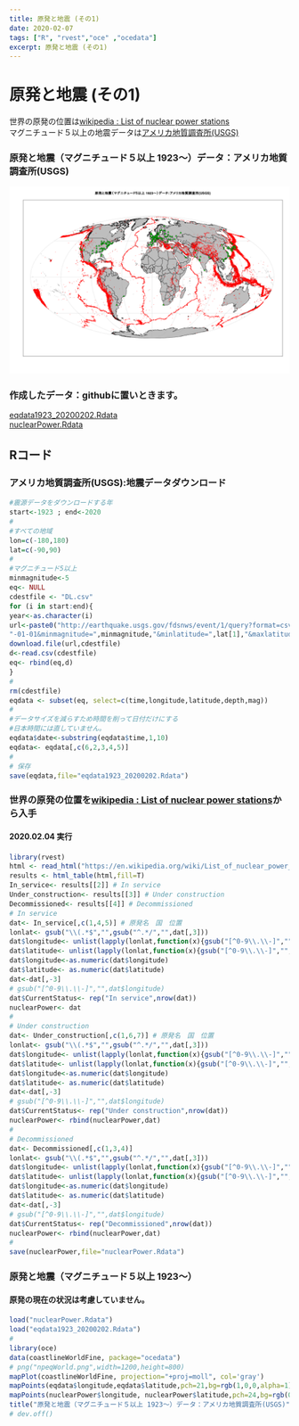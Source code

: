 ```yaml
---
title: 原発と地震 (その1)
date: 2020-02-07
tags: ["R", "rvest","oce" ,"ocedata"]
excerpt: 原発と地震 (その1)
---
```


# 原発と地震 (その1)  

世界の原発の位置は[wikipedia : List of nuclear power stations](https://en.wikipedia.org/wiki/List_of_nuclear_power_stations)   
マグニチュード５以上の地震データは[アメリカ地質調査所(USGS)](https://www.usgs.gov/)  

### 原発と地震（マグニチュード５以上 1923〜）データ：アメリカ地質調査所(USGS)

![npeqWorld](images/npeqWorld.png)

### 作成したデータ：githubに置いときます。

[eqdata1923_20200202.Rdata](https://github.com/statrstart/statrstart.github.com/raw/master/source/data/eqdata1923_20200202.Rdata)  
[nuclearPower.Rdata](https://github.com/statrstart/statrstart.github.com/raw/master/source/data/nuclearPower.Rdata)  


## Rコード

### アメリカ地質調査所(USGS):地震データダウンロード

```R
#震源データをダウンロードする年
start<-1923 ; end<-2020
#
#すべての地域
lon=c(-180,180)
lat=c(-90,90)
#
#マグニチュード5以上
minmagnitude<-5
eq<- NULL
cdestfile <- "DL.csv"
for (i in start:end){
year<-as.character(i)
url<-paste0("http://earthquake.usgs.gov/fdsnws/event/1/query?format=csv&starttime=",as.numeric(year),"-01-01&endtime=",as.numeric(year)+1,
"-01-01&minmagnitude=",minmagnitude,"&minlatitude=",lat[1],"&maxlatitude=",lat[2],"&minlongitude=",lon[1],"&maxlongitude=",lon[2],"&eventtype=earthquake")
download.file(url,cdestfile)
d<-read.csv(cdestfile)
eq<- rbind(eq,d)
}
#
rm(cdestfile)
eqdata <- subset(eq, select=c(time,longitude,latitude,depth,mag))
#
#データサイズを減らすため時間を削って日付だけにする
#日本時間には直していません。
eqdata$date<-substring(eqdata$time,1,10)
eqdata<- eqdata[,c(6,2,3,4,5)]
#
# 保存
save(eqdata,file="eqdata1923_20200202.Rdata")
```

### 世界の原発の位置を[wikipedia : List of nuclear power stations](https://en.wikipedia.org/wiki/List_of_nuclear_power_stations)から入手
#### 2020.02.04 実行

```R
library(rvest)
html <- read_html("https://en.wikipedia.org/wiki/List_of_nuclear_power_stations")
results <- html_table(html,fill=T)
In_service<- results[[2]] # In service
Under_construction<- results[[3]] # Under construction
Decommissioned<- results[[4]] # Decommissioned
# In service
dat<- In_service[,c(1,4,5)] # 原発名　国　位置
lonlat<- gsub("\\(.*$","",gsub("^.*/","",dat[,3]))
dat$longitude<- unlist(lapply(lonlat,function(x){gsub("[^0-9\\.\\-]","",strsplit(x, ";")[[1]][2])}))
dat$latitude<- unlist(lapply(lonlat,function(x){gsub("[^0-9\\.\\-]","",strsplit(x, ";")[[1]][1])}))
dat$longitude<-as.numeric(dat$longitude)
dat$latitude<- as.numeric(dat$latitude)
dat<-dat[,-3]
# gsub("[^0-9\\.\\-]","",dat$longitude)
dat$CurrentStatus<- rep("In service",nrow(dat))
nuclearPower<- dat
#
# Under construction
dat<- Under_construction[,c(1,6,7)] # 原発名　国　位置
lonlat<- gsub("\\(.*$","",gsub("^.*/","",dat[,3]))
dat$longitude<- unlist(lapply(lonlat,function(x){gsub("[^0-9\\.\\-]","",strsplit(x, ";")[[1]][2])}))
dat$latitude<- unlist(lapply(lonlat,function(x){gsub("[^0-9\\.\\-]","",strsplit(x, ";")[[1]][1])}))
dat$longitude<-as.numeric(dat$longitude)
dat$latitude<- as.numeric(dat$latitude)
dat<-dat[,-3]
# gsub("[^0-9\\.\\-]","",dat$longitude)
dat$CurrentStatus<- rep("Under construction",nrow(dat))
nuclearPower<- rbind(nuclearPower,dat)
#
# Decommissioned
dat<- Decommissioned[,c(1,3,4)]
lonlat<- gsub("\\(.*$","",gsub("^.*/","",dat[,3]))
dat$longitude<- unlist(lapply(lonlat,function(x){gsub("[^0-9\\.\\-]","",strsplit(x, ";")[[1]][2])}))
dat$latitude<- unlist(lapply(lonlat,function(x){gsub("[^0-9\\.\\-]","",strsplit(x, ";")[[1]][1])}))
dat$longitude<-as.numeric(dat$longitude)
dat$latitude<- as.numeric(dat$latitude)
dat<-dat[,-3]
# gsub("[^0-9\\.\\-]","",dat$longitude)
dat$CurrentStatus<- rep("Decommissioned",nrow(dat))
nuclearPower<- rbind(nuclearPower,dat)
#
save(nuclearPower,file="nuclearPower.Rdata")
```

### 原発と地震（マグニチュード５以上 1923〜）

#### 原発の現在の状況は考慮していません。

```R
load("nuclearPower.Rdata")
load("eqdata1923_20200202.Rdata")
# 
library(oce)
data(coastlineWorldFine, package="ocedata")
# png("npeqWorld.png",width=1200,height=800)
mapPlot(coastlineWorldFine, projection="+proj=moll", col='gray')
mapPoints(eqdata$longitude,eqdata$latitude,pch=21,bg=rgb(1,0,0,alpha=1),col="red",cex=0.1)
mapPoints(nuclearPower$longitude, nuclearPower$latitude,pch=24,bg=rgb(0,1,0,alpha=1),col="black",cex=1)
title("原発と地震（マグニチュード５以上 1923〜）データ：アメリカ地質調査所(USGS)")
# dev.off()
```


